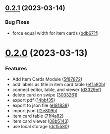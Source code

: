## [0.2.1](https://github.com/gulfaraz/dm-workshop/compare/v0.2.0...v0.2.1) (2023-03-14)


### Bug Fixes

* force equal width for item cards ([bdb671f](https://github.com/gulfaraz/dm-workshop/commit/bdb671f4ef2a017b3854921fde510e086ba57391))



# [0.2.0](https://github.com/gulfaraz/dm-workshop/compare/5f878725e59f00fbad874c05a11424fd5485106b...v0.2.0) (2023-03-13)


### Features

* Add Item Cards Module ([5f87872](https://github.com/gulfaraz/dm-workshop/commit/5f878725e59f00fbad874c05a11424fd5485106b))
* add labels as title in item card table ([ef1a80b](https://github.com/gulfaraz/dm-workshop/commit/ef1a80b553a4a76f612097a87cf2e26dfbdaa53c))
* connect editor, table, and viewer ([d3329ef](https://github.com/gulfaraz/dm-workshop/commit/d3329efc214c1e3866e4f56a3055c118971de0f0))
* delete card on swipe ([3033261](https://github.com/gulfaraz/dm-workshop/commit/3033261b6f6c305428553681f7686ad0ff20f44d))
* export pdf ([14bbf35](https://github.com/gulfaraz/dm-workshop/commit/14bbf35c769d1926074234b4be25ac8b7a934d2b))
* export to json file ([e181838](https://github.com/gulfaraz/dm-workshop/commit/e1818387ffc99ef30277981344f7a277accfed30))
* import json ([f2e809b](https://github.com/gulfaraz/dm-workshop/commit/f2e809b0d014975c63e647355035a284ecac3a72))
* item card table ([71f4a82](https://github.com/gulfaraz/dm-workshop/commit/71f4a82f10293231c6892922f6b6effe1412509e))
* item card viewer ([08b5143](https://github.com/gulfaraz/dm-workshop/commit/08b51439be478c7f8a1994cb13ea6b6896b4a0ba))
* use local storage ([dc15580](https://github.com/gulfaraz/dm-workshop/commit/dc15580f6bb22158fac79426c5f4a2abd9eb888f))




